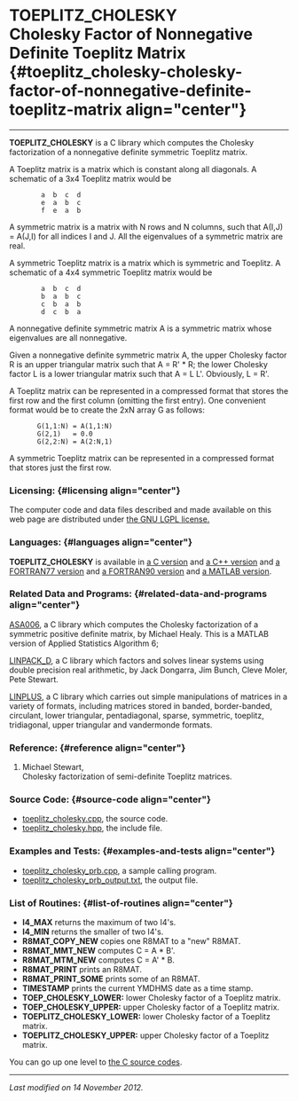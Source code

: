 TOEPLITZ\_CHOLESKY\
Cholesky Factor of Nonnegative Definite Toeplitz Matrix {#toeplitz_cholesky-cholesky-factor-of-nonnegative-definite-toeplitz-matrix align="center"}
=======================================================

------------------------------------------------------------------------

**TOEPLITZ\_CHOLESKY** is a C library which computes the Cholesky
factorization of a nonnegative definite symmetric Toeplitz matrix.

A Toeplitz matrix is a matrix which is constant along all diagonals. A
schematic of a 3x4 Toeplitz matrix would be

            a  b  c  d
            e  a  b  c
            f  e  a  b
          

A symmetric matrix is a matrix with N rows and N columns, such that
A(I,J) = A(J,I) for all indices I and J. All the eigenvalues of a
symmetric matrix are real.

A symmetric Toeplitz matrix is a matrix which is symmetric and Toeplitz.
A schematic of a 4x4 symmetric Toeplitz matrix would be

            a  b  c  d
            b  a  b  c
            c  b  a  b
            d  c  b  a
          

A nonnegative definite symmetric matrix A is a symmetric matrix whose
eigenvalues are all nonnegative.

Given a nonnegative definite symmetric matrix A, the upper Cholesky
factor R is an upper triangular matrix such that A = R' \* R; the lower
Cholesky factor L is a lower triangular matrix such that A = L L'.
Obviously, L = R'.

A Toeplitz matrix can be represented in a compressed format that stores
the first row and the first column (omitting the first entry). One
convenient format would be to create the 2xN array G as follows:

           G(1,1:N) = A(1,1:N)
           G(2,1)   = 0.0
           G(2,2:N) = A(2:N,1)
          

A symmetric Toeplitz matrix can be represented in a compressed format
that stores just the first row.

### Licensing: {#licensing align="center"}

The computer code and data files described and made available on this
web page are distributed under [the GNU LGPL
license.](../../txt/gnu_lgpl.txt)

### Languages: {#languages align="center"}

**TOEPLITZ\_CHOLESKY** is available in [a C
version](../../c_src/toeplitz_cholesky/toeplitz_cholesky.md) and [a
C++ version](../../master/toeplitz_cholesky/toeplitz_cholesky.md) and
[a FORTRAN77
version](../../f77_src/toeplitz_cholesky/toeplitz_cholesky.md) and [a
FORTRAN90 version](../../f_src/toeplitz_cholesky/toeplitz_cholesky.md)
and [a MATLAB
version](../../m_src/toeplitz_cholesky/toeplitz_cholesky.md).

### Related Data and Programs: {#related-data-and-programs align="center"}

[ASA006](../../c_src/asa006/asa006.md), a C library which computes the
Cholesky factorization of a symmetric positive definite matrix, by
Michael Healy. This is a MATLAB version of Applied Statistics Algorithm
6;

[LINPACK\_D](../../c_src/linpack_d/linpack_d.md), a C library which
factors and solves linear systems using double precision real
arithmetic, by Jack Dongarra, Jim Bunch, Cleve Moler, Pete Stewart.

[LINPLUS](../../c_src/linplus/linplus.md), a C library which carries
out simple manipulations of matrices in a variety of formats, including
matrices stored in banded, border-banded, circulant, lower triangular,
pentadiagonal, sparse, symmetric, toeplitz, tridiagonal, upper
triangular and vandermonde formats.

### Reference: {#reference align="center"}

1.  Michael Stewart,\
    Cholesky factorization of semi-definite Toeplitz matrices.

### Source Code: {#source-code align="center"}

-   [toeplitz\_cholesky.cpp](toeplitz_cholesky.cpp), the source code.
-   [toeplitz\_cholesky.hpp](toeplitz_cholesky.hpp), the include file.

### Examples and Tests: {#examples-and-tests align="center"}

-   [toeplitz\_cholesky\_prb.cpp](toeplitz_cholesky_prb.cpp), a sample
    calling program.
-   [toeplitz\_cholesky\_prb\_output.txt](toeplitz_cholesky_prb_output.txt),
    the output file.

### List of Routines: {#list-of-routines align="center"}

-   **I4\_MAX** returns the maximum of two I4's.
-   **I4\_MIN** returns the smaller of two I4's.
-   **R8MAT\_COPY\_NEW** copies one R8MAT to a "new" R8MAT.
-   **R8MAT\_MMT\_NEW** computes C = A \* B'.
-   **R8MAT\_MTM\_NEW** computes C = A' \* B.
-   **R8MAT\_PRINT** prints an R8MAT.
-   **R8MAT\_PRINT\_SOME** prints some of an R8MAT.
-   **TIMESTAMP** prints the current YMDHMS date as a time stamp.
-   **TOEP\_CHOLESKY\_LOWER:** lower Cholesky factor of a Toeplitz
    matrix.
-   **TOEP\_CHOLESKY\_UPPER:** upper Cholesky factor of a Toeplitz
    matrix.
-   **TOEPLITZ\_CHOLESKY\_LOWER:** lower Cholesky factor of a Toeplitz
    matrix.
-   **TOEPLITZ\_CHOLESKY\_UPPER:** upper Cholesky factor of a Toeplitz
    matrix.

You can go up one level to [the C source codes](../c_src.md).

------------------------------------------------------------------------

*Last modified on 14 November 2012.*

